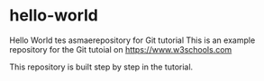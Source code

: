 # hello-world
Hello World tes asmaerepository for Git tutorial
This is an example repository for the Git tutoial on https://www.w3schools.com

This repository is built step by step in the tutorial. 
